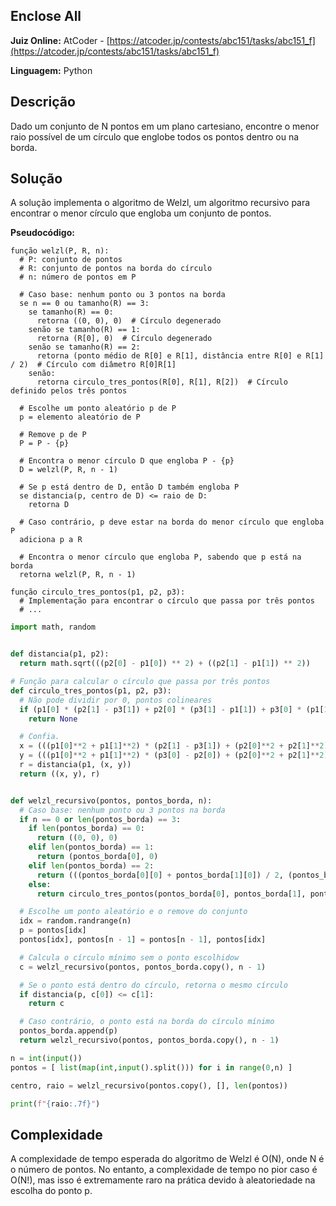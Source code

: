 ## Enclose All

**Juiz Online:** AtCoder - [https://atcoder.jp/contests/abc151/tasks/abc151_f](https://atcoder.jp/contests/abc151/tasks/abc151_f)

**Linguagem:** Python

## Descrição

Dado um conjunto de N pontos em um plano cartesiano, encontre o menor raio possível de um círculo que englobe todos os pontos dentro ou na borda.

## Solução

A solução implementa o algoritmo de Welzl, um algoritmo recursivo para encontrar o menor círculo que engloba um conjunto de pontos.

**Pseudocódigo:**

```
função welzl(P, R, n):
  # P: conjunto de pontos
  # R: conjunto de pontos na borda do círculo
  # n: número de pontos em P

  # Caso base: nenhum ponto ou 3 pontos na borda
  se n == 0 ou tamanho(R) == 3:
    se tamanho(R) == 0:
      retorna ((0, 0), 0)  # Círculo degenerado
    senão se tamanho(R) == 1:
      retorna (R[0], 0)  # Círculo degenerado
    senão se tamanho(R) == 2:
      retorna (ponto médio de R[0] e R[1], distância entre R[0] e R[1] / 2)  # Círculo com diâmetro R[0]R[1]
    senão:
      retorna circulo_tres_pontos(R[0], R[1], R[2])  # Círculo definido pelos três pontos

  # Escolhe um ponto aleatório p de P
  p = elemento aleatório de P

  # Remove p de P
  P = P - {p}

  # Encontra o menor círculo D que engloba P - {p}
  D = welzl(P, R, n - 1)

  # Se p está dentro de D, então D também engloba P
  se distancia(p, centro de D) <= raio de D:
    retorna D

  # Caso contrário, p deve estar na borda do menor círculo que engloba P
  adiciona p a R

  # Encontra o menor círculo que engloba P, sabendo que p está na borda
  retorna welzl(P, R, n - 1)

função circulo_tres_pontos(p1, p2, p3):
  # Implementação para encontrar o círculo que passa por três pontos
  # ...
```

```python
import math, random


def distancia(p1, p2):
  return math.sqrt(((p2[0] - p1[0]) ** 2) + ((p2[1] - p1[1]) ** 2))

# Função para calcular o círculo que passa por três pontos
def circulo_tres_pontos(p1, p2, p3):
  # Não pode dividir por 0, pontos colineares
  if (p1[0] * (p2[1] - p3[1]) + p2[0] * (p3[1] - p1[1]) + p3[0] * (p1[1] - p2[1])) == 0:
    return None

  # Confia.
  x = (((p1[0]**2 + p1[1]**2) * (p2[1] - p3[1]) + (p2[0]**2 + p2[1]**2) * (p3[1] - p1[1]) + (p3[0]**2 + p3[1]**2) * (p1[1] - p2[1])) / (2 * (p1[0] * (p2[1] - p3[1]) + p2[0] * (p3[1] - p1[1]) + p3[0] * (p1[1] - p2[1]))))
  y = (((p1[0]**2 + p1[1]**2) * (p3[0] - p2[0]) + (p2[0]**2 + p2[1]**2) * (p1[0] - p3[0]) + (p3[0]**2 + p3[1]**2) * (p2[0] - p1[0])) / (2 * (p1[0] * (p2[1] - p3[1]) + p2[0] * (p3[1] - p1[1]) + p3[0] * (p1[1] - p2[1]))))
  r = distancia(p1, (x, y))
  return ((x, y), r)


def welzl_recursivo(pontos, pontos_borda, n):
  # Caso base: nenhum ponto ou 3 pontos na borda
  if n == 0 or len(pontos_borda) == 3:
    if len(pontos_borda) == 0:
      return ((0, 0), 0)
    elif len(pontos_borda) == 1:
      return (pontos_borda[0], 0)
    elif len(pontos_borda) == 2:
      return (((pontos_borda[0][0] + pontos_borda[1][0]) / 2, (pontos_borda[0][1] + pontos_borda[1][1]) / 2), distancia(pontos_borda[0], pontos_borda[1]) / 2)
    else:
      return circulo_tres_pontos(pontos_borda[0], pontos_borda[1], pontos_borda[2])

  # Escolhe um ponto aleatório e o remove do conjunto
  idx = random.randrange(n)
  p = pontos[idx]
  pontos[idx], pontos[n - 1] = pontos[n - 1], pontos[idx]

  # Calcula o círculo mínimo sem o ponto escolhidow
  c = welzl_recursivo(pontos, pontos_borda.copy(), n - 1)

  # Se o ponto está dentro do círculo, retorna o mesmo círculo
  if distancia(p, c[0]) <= c[1]:
    return c

  # Caso contrário, o ponto está na borda do círculo mínimo
  pontos_borda.append(p)
  return welzl_recursivo(pontos, pontos_borda.copy(), n - 1)

n = int(input())
pontos = [ list(map(int,input().split())) for i in range(0,n) ]

centro, raio = welzl_recursivo(pontos.copy(), [], len(pontos))

print(f"{raio:.7f}")
```

## Complexidade

A complexidade de tempo esperada do algoritmo de Welzl é O(N), onde N é o número de pontos. 
No entanto, a complexidade de tempo no pior caso é O(N!), mas isso é extremamente raro na prática 
devido à aleatoriedade na escolha do ponto p.

